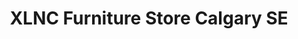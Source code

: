 ---
title: "XLNC Furniture Store Calgary SE"
url: /calgary/xlnc-furniture-store-calgary-se/
shop: Möbel
---
